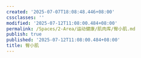 ```yaml
---
created: '2025-07-07T18:08:48.446+08:00'
cssclasses: ''
modified: '2025-07-12T11:08:00.484+08:00'
permalink: /Spaces/2-Area/运动健康/肌肉库/臀小肌.md
publish: true
published: '2025-07-12T11:08:00.484+08:00'
title: 臀小肌
---
```

